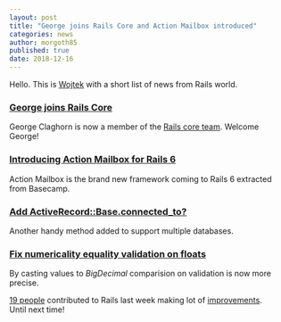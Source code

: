 ```yaml
---
layout: post
title: "George joins Rails Core and Action Mailbox introduced"
categories: news
author: morgoth85
published: true
date: 2018-12-16
---
```


Hello. This is [Wojtek](https://twitter.com/morgoth85) with a short list of news from Rails world.

### [George joins Rails Core](https://rubyonrails.org/2018/12/13/george-joins-rails-core)

George Claghorn is now a member of the [Rails core team](https://rubyonrails.org/community/#core). Welcome George!

### [Introducing Action Mailbox for Rails 6](https://rubyonrails.org/2018/12/13/introducing-action-mailbox-for-rails-6)

Action Mailbox is the brand new framework coming to Rails 6 extracted from Basecamp.

### [Add ActiveRecord::Base.connected_to?](https://github.com/rails/rails/pull/34680)

Another handy method added to support multiple databases.

### [Fix numericality equality validation on floats](https://github.com/rails/rails/pull/32852)

By casting values to&nbsp;_BigDecimal_&nbsp;comparision on validation is now more precise.

[19 people](https://contributors.rubyonrails.org/contributors/in-time-window/20181208-20181215)[](https://contributors.rubyonrails.org/contributors/in-time-window/20181125-20181201) contributed to Rails last week making lot of [improvements](https://github.com/rails/rails/compare/master@%7B2018-12-08%7D...@%7B2018-12-15%7D).  
Until next time!
